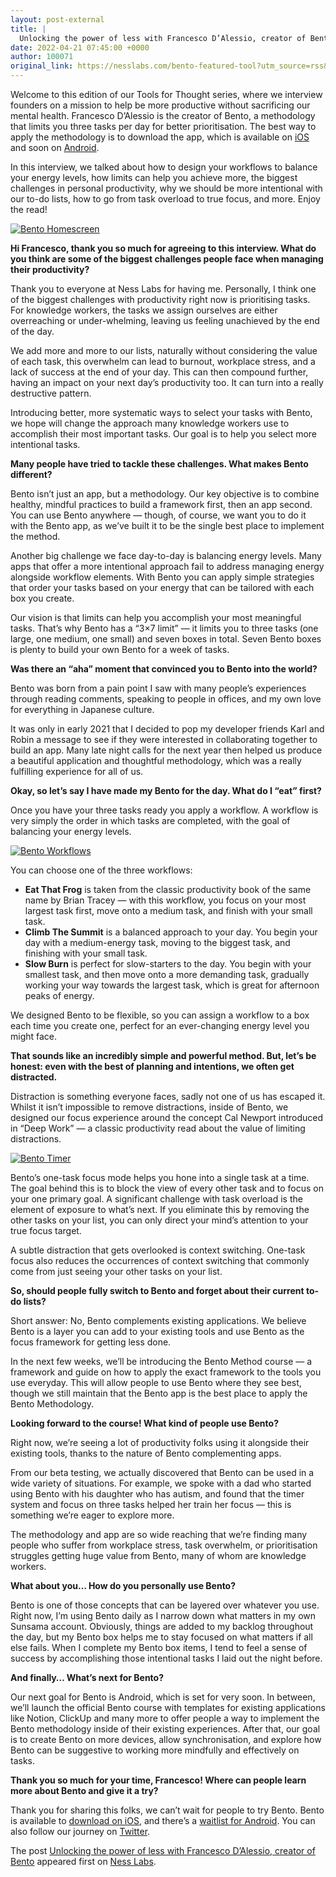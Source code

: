 ```yaml
---
layout: post-external
title: |
  Unlocking the power of less with Francesco D’Alessio, creator of Bento
date: 2022-04-21 07:45:00 +0000
author: 100071
original_link: https://nesslabs.com/bento-featured-tool?utm_source=rss&utm_medium=rss&utm_campaign=bento-featured-tool
---
```


Welcome to this edition of our Tools for Thought series, where we interview founders on a mission to help be more productive without sacrificing our mental health. Francesco D’Alessio is the creator of Bento, a methodology that limits you three tasks per day for better prioritisation. The best way to apply the methodology is to download the app, which is available on [iOS](https://apps.apple.com/app/bento-the-do-less-to-do-list/id1595945715) and soon on [Android](https://mailchi.mp/a2df409dac81/bento-announcement).

In this interview, we talked about how to design your workflows to balance your energy levels, how limits can help you achieve more, the biggest challenges in personal productivity, why we should be more intentional with our to-do lists, how to go from task overload to true focus, and more. Enjoy the read!

[![Bento Homescreen](https://nesslabs.com/wp-content/uploads/2022/04/bento-image-1-1024x576.png)](https://nesslabs.com/wp-content/uploads/2022/04/bento-image-1.png)

**Hi Francesco, thank you so much for agreeing to this interview. What do you think are some of the biggest challenges people face when managing their productivity?**

Thank you to everyone at Ness Labs for having me. Personally, I think one of the biggest challenges with productivity right now is prioritising tasks. For knowledge workers, the tasks we assign ourselves are either overreaching or under-whelming, leaving us feeling unachieved by the end of the day. 

We add more and more to our lists, naturally without considering the value of each task, this overwhelm can lead to burnout, workplace stress, and a lack of success at the end of your day. This can then compound further, having an impact on your next day’s productivity too. It can turn into a really destructive pattern.

Introducing better, more systematic ways to select your tasks with Bento, we hope will change the approach many knowledge workers use to accomplish their most important tasks. Our goal is to help you select more intentional tasks. 

**Many people have tried to tackle these challenges. What makes Bento different?**

Bento isn’t just an app, but a methodology. Our key objective is to combine healthy, mindful practices to build a framework first, then an app second. You can use Bento anywhere — though, of course, we want you to do it with the Bento app, as we’ve built it to be the single best place to implement the method.

Another big challenge we face day-to-day is balancing energy levels. Many apps that offer a more intentional approach fail to address managing energy alongside workflow elements. With  Bento you can apply simple strategies that order your tasks based on your energy that can be tailored with each box you create.

Our vision is that limits can help you accomplish your most meaningful tasks. That’s why Bento has a “3×7 limit” — it limits you to three tasks (one large, one medium, one small) and seven boxes in total. Seven Bento boxes is plenty to build your own Bento for a week of tasks.

**Was there an “aha” moment that convinced you to Bento into the world?**

Bento was born from a pain point I saw with many people’s experiences through reading comments, speaking to people in offices, and my own love for everything in Japanese culture. 

It was only in early 2021 that I decided to pop my developer friends Karl and Robin a message to see if they were interested in collaborating together to build an app. Many late night calls for the next year then helped us produce a beautiful application and thoughtful methodology, which was a really fulfilling experience for all of us.

**Okay, so let’s say I have made my Bento for the day. What do I “eat” first?**

Once you have your three tasks ready you apply a workflow. A workflow is very simply the order in which tasks are completed, with the goal of balancing your energy levels.

[![Bento Workflows](https://nesslabs.com/wp-content/uploads/2022/04/bento-image-2-1024x576.png)](https://nesslabs.com/wp-content/uploads/2022/04/bento-image-2.png)

You can choose one of the three workflows:

- **Eat That Frog** is taken from the classic productivity book of the same name by Brian Tracey — with this workflow, you focus on your most largest task first, move onto a medium task, and finish with your small task.
- **Climb The Summit** is a balanced approach to your day. You begin your day with a medium-energy task, moving to the biggest task, and finishing with your small task.
- **Slow Burn** is perfect for slow-starters to the day. You begin with your smallest task, and then move onto a more demanding task, gradually working your way towards the largest task, which is great for afternoon peaks of energy. 

We designed Bento to be flexible, so you can assign a workflow to a box each time you create one, perfect for an ever-changing energy level you might face.

**That sounds like an incredibly simple and powerful method. But, let’s be honest: even with the best of planning and intentions, we often get distracted.**

Distraction is something everyone faces, sadly not one of us has escaped it. Whilst it isn’t impossible to remove distractions, inside of Bento, we designed our focus experience around the concept Cal Newport introduced in “Deep Work” — a classic productivity read about the value of limiting distractions.

[![Bento Timer](https://nesslabs.com/wp-content/uploads/2022/04/bento-image-3-1024x576.png)](https://nesslabs.com/wp-content/uploads/2022/04/bento-image-3.png)

Bento’s one-task focus mode helps you hone into a single  task at a time. The goal behind this is to block the view of every other task and to focus on your one primary goal. A significant challenge with task overload is the element of exposure to what’s next. If you eliminate this by removing the other tasks on your list, you can only direct your mind’s attention to your true focus target.

A subtle distraction that gets overlooked is context switching. One-task focus also reduces the occurrences of context switching that commonly come from just seeing your other tasks on your list.

**So, should people fully switch to Bento and forget about their current to-do lists?**

Short answer: No, Bento complements existing applications. We believe Bento is a layer you can add to your existing tools and use Bento as the focus framework for getting less done.

In the next few weeks, we’ll be introducing the Bento Method course — a framework and guide on how to apply the exact framework to the tools you use everyday. This will allow people to use Bento where they see best, though we still maintain that the Bento app is the best place to apply the Bento Methodology.

**Looking forward to the course! What kind of people use Bento?**

Right now, we’re seeing a lot of productivity folks using it alongside their existing tools, thanks to the nature of Bento complementing apps.

From our beta testing, we actually discovered that Bento can be used in a wide variety of situations. For example, we spoke with a dad who started using Bento with his daughter who has autism, and found that the timer system and focus on three tasks helped her train her focus — this is something we’re eager to explore more. 

The methodology and app are so wide reaching that we’re finding many people who suffer from workplace stress, task overwhelm, or prioritisation struggles getting huge value from Bento, many of whom are knowledge workers.

**What about you… How do you personally use Bento?**

Bento is one of those concepts that can be layered over whatever you use. Right now, I’m using Bento daily as I narrow down what matters in my own Sunsama account. Obviously, things are added to my backlog throughout the day, but my Bento box helps me to stay focused on what matters if all else fails. When I complete my Bento box items, I tend to feel a sense of success by accomplishing those intentional tasks I laid out the night before.

**And finally… What’s next for Bento?**

Our next goal for Bento is Android, which is set for very soon. In between, we’ll launch the official Bento course with templates for existing applications like Notion, ClickUp and many more to offer people a way to implement the Bento methodology inside of their existing experiences. After that, our goal is to create Bento on more devices, allow synchronisation, and explore how Bento can be suggestive to working more mindfully and effectively on tasks.

**Thank you so much for your time, Francesco! Where can people learn more about Bento and give it a try?**

Thank you for sharing this folks, we can’t wait for people to try Bento. Bento is available to [download on iOS](https://apps.apple.com/app/bento-the-do-less-to-do-list/id1595945715), and there’s a [waitlist for Android](https://mailchi.mp/a2df409dac81/bento-announcement). You can also follow our journey on [Twitter](https://twitter.com/bentomethod).

The post [Unlocking the power of less with Francesco D’Alessio, creator of Bento](https://nesslabs.com/bento-featured-tool) appeared first on [Ness Labs](https://nesslabs.com).
